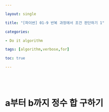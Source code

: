 ```yaml
---

layout: single

title: "[파이썬] 01-9 반복 과정에서 조건 판단하기 1"

categories:

- Do it algorithm

tags: [algorithm,verbose,for]

toc: true

---
```


<br>

<br>

# a부터 b까지 정수 합 구하기

<br>

<br>


